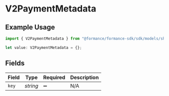 # V2PaymentMetadata

## Example Usage

```typescript
import { V2PaymentMetadata } from "@formance/formance-sdk/sdk/models/shared";

let value: V2PaymentMetadata = {};
```

## Fields

| Field              | Type               | Required           | Description        |
| ------------------ | ------------------ | ------------------ | ------------------ |
| `key`              | *string*           | :heavy_minus_sign: | N/A                |